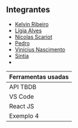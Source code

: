 ## Integrantes 
* [Kelvin Ribeiro](https://github.com/Kelvin-rnov/)
* [Lígia Alves](https://github.com/LigiaAlves/)
* [Nícolas Scariot](https://github.com/NicolasScariot)
* [Pedro](https://github.com/pedrooks3034/)
* [Vinícius Nascimento](https://github.com/ViniciusNB/)
* [Síntia](https://github.com/sintiathafeny)
* 
Ferramentas usadas   |
|--------- |
API TBDB | 
VS Code | 
React JS | 
Exemplo 4 | 


